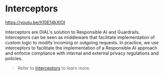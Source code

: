 # Interceptors

https://youtu.be/h10E14kXlOI

Interceptors are DIAL's solution to Responsible AI and Guardrails. Interceptors can be seen as middleware that facilitate implementation of custom logic to modify incoming or outgoing requests. In practice, we use interceptors to facilitate the implementation of a Responsible AI approach and enforce compliance with internal and external privacy regulations and policies.

> Refer to [Interceptors](/docs/platform/3.core/6.interceptors.md) to learn more.
